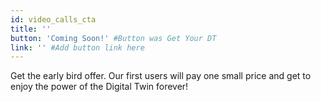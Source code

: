```yaml
---
id: video_calls_cta
title: ''
button: 'Coming Soon!' #Button was Get Your DT
link: '' #Add button link here
---
```


Get the early bird offer. Our first users will pay one small price and get to enjoy the power of the Digital Twin forever!